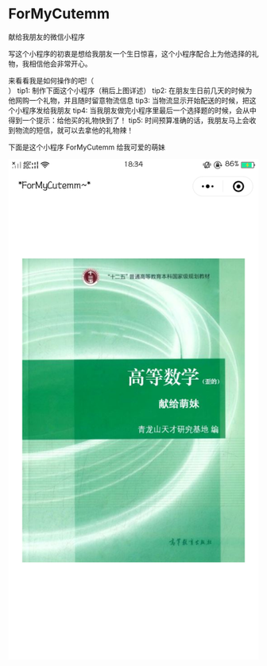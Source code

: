 # ForMyCutemm
献给我朋友的微信小程序

写这个小程序的初衷是想给我朋友一个生日惊喜，这个小程序配合上为他选择的礼物，我相信他会非常开心。

来看看我是如何操作的吧!（<br>）
tip1:
制作下面这个小程序（稍后上图详述）
tip2:
在朋友生日前几天的时候为他网购一个礼物，并且随时留意物流信息
tip3:
当物流显示开始配送的时候，把这个小程序发给我朋友
tip4:
当我朋友做完小程序里最后一个选择题的时候，会从中得到一个提示：给他买的礼物快到了！
tip5:
时间预算准确的话，我朋友马上会收到物流的短信，就可以去拿他的礼物辣！

下面是这个小程序 ForMyCutemm 给我可爱的萌妹

![image](https://github.com/kkliaoer/ForMyCutemm/blob/master/jietu2/1.png)
